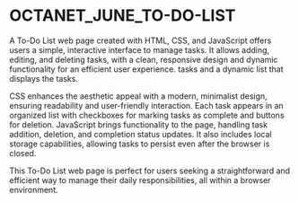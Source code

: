 # OCTANET_JUNE_TO-DO-LIST
A To-Do List web page created with HTML, CSS, and JavaScript offers users a simple, interactive interface to manage tasks. It allows adding, editing, and deleting tasks, with a clean, responsive design and dynamic functionality for an efficient user experience.
 tasks and a dynamic list that displays the tasks.

CSS enhances the aesthetic appeal with a modern, minimalist design, ensuring readability and user-friendly interaction. Each task appears in an organized list with checkboxes for marking tasks as complete and buttons for deletion. JavaScript brings functionality to the page, handling task addition, deletion, and completion status updates. It also includes local storage capabilities, allowing tasks to persist even after the browser is closed.

This To-Do List web page is perfect for users seeking a straightforward and efficient way to manage their daily responsibilities, all within a browser environment.
